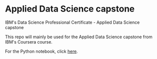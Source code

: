 # Applied Data Science capstone
IBM's Data Science Professional Certificate - Applied Data Science capstone

This repo will mainly be used for the Applied Data Science capstone from IBM's Coursera course.

For the Python notebook, click <a href="https://dataplatform.cloud.ibm.com/analytics/notebooks/v2/84a66708-a983-4330-81c9-915d3874cbfd/view?access_token=eefde7166158af20630eb5dfde9ed16b08049786e18528f1ebb5c5c639b4dae2">here</a>.
